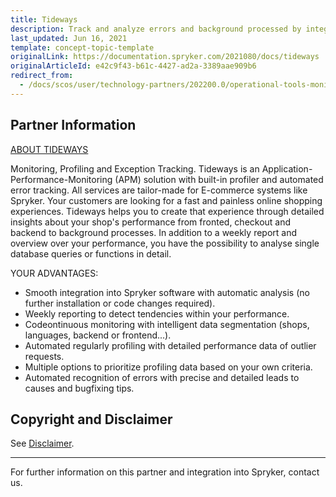 ```yaml
---
title: Tideways
description: Track and analyze errors and background processed by integrating Tideways intot he Spryker Commerce OS.
last_updated: Jun 16, 2021
template: concept-topic-template
originalLink: https://documentation.spryker.com/2021080/docs/tideways
originalArticleId: e42c9f43-b61c-4427-ad2a-3389aae909b6
redirect_from:
  - /docs/scos/user/technology-partners/202200.0/operational-tools-monitoring-legal-etc/tideways.html
---
```


## Partner Information

[ABOUT TIDEWAYS](https://tideways.com/)

Monitoring, Profiling and Exception Tracking. Tideways is an Application-Performance-Monitoring (APM) solution with built-in profiler and automated error tracking. All services are tailor-made for E-commerce systems like Spryker. Your customers are looking for a fast and painless online shopping experiences. Tideways helps you to create that experience through detailed insights about your shop's performance from fronted, checkout and backend to background processes. In addition to a weekly report and overview over your performance, you have the possibility to analyse single database queries or functions in detail.

YOUR ADVANTAGES:
- Smooth integration into Spryker software with automatic analysis (no further installation or code changes required).
- Weekly reporting to detect tendencies within your performance.
- Codeontinuous monitoring with intelligent data segmentation (shops, languages, backend or frontend...).
- Automated regularly profiling with detailed performance data of outlier requests.
- Multiple options to prioritize profiling data based on your own criteria.
- Automated recognition of errors with precise and detailed leads to causes and bugfixing tips.

## Copyright and Disclaimer

See [Disclaimer](https://github.com/spryker/spryker-documentation).

---

For further information on this partner and integration into Spryker,  contact us.

<div class="hubspot-form js-hubspot-form" data-portal-id="2770802" data-form-id="163e11fb-e833-4638-86ae-a2ca4b929a41" id="hubspot-1"></div>
